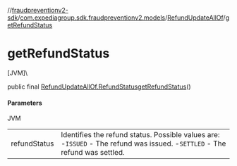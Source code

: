 //[fraudpreventionv2-sdk](../../../index.md)/[com.expediagroup.sdk.fraudpreventionv2.models](../index.md)/[RefundUpdateAllOf](index.md)/[getRefundStatus](get-refund-status.md)

# getRefundStatus

[JVM]\

public final [RefundUpdateAllOf.RefundStatus](-refund-status/index.md)[getRefundStatus](get-refund-status.md)()

#### Parameters

JVM

| | |
|---|---|
| refundStatus | Identifies the refund status. Possible values are: -`ISSUED` - The refund was issued. -`SETTLED` - The refund was settled. |
